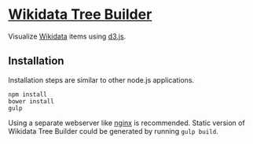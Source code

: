 # [Wikidata Tree Builder](https://angryloki.github.io/wikidata-tree-builder/)
Visualize [Wikidata](https://www.wikidata.org) items using [d3.js](http://d3js.org/). 

## Installation
Installation steps are similar to other node.js applications.
```
npm install
bower install
gulp
```

Using a separate webserver like [nginx](http://nginx.org/) is recommended. Static version of Wikidata Tree Builder could be generated by running `gulp build`.
